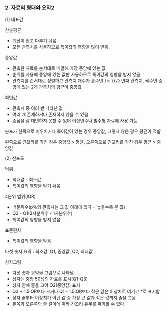 ### 2. 자료의 형태와 요약2



(1) 대표값



산술평균

* 계산이 쉽고 다루기 쉬움
* 모든 관측치를 사용하므로 특이값의 영향을 많이 받음



중앙값

* 관측한 자료를 순서대로 배열해 가장 중앙에 있는 값
* 순위를 사용해 중앙에 있는 값만 사용하므로 특이값의 영향을 받지 않음
* 관측치를 순서대로 정렬하고 관측치 개수가 홀수면 `(n+1)/2` 번째 관측치, 짝수면 중앙에 있는 2개 관측치의 평균이 중앙값



최빈값

* 관측치 중 여러 번 나타난 값
* 여러 개 존재하거나 존재하지 않을 수 있음
* 중심을 잘 대변하지 못할 수 있어 이산변수나 범주형 자료에 사용 가능



분포가 한쪽으로 치우치거나 특이값이 있는 경우 중앙값, 그렇지 않은 경우 평균이 적합

왼쪽으로 긴꼬리를 가진 경우 중앙값 > 평균, 오른쪽으로 긴꼬리를 가진 경우 평균 > 중앙값



(2) 산포도

범위

* 최대값 - 최소값
* 특이값의 영향을 받기 쉬움



4분위 범위(IQR)

* 백분위수(p%의 관측치는 그 값 아래에 있다 = 높을수록 큰 값)
* Q3 - Q1(3사분위수 - 1사분위수)
* 특이값의 영향을 받지 않음



표준편차

* 특이값의 영향을 받음



다섯 숫자 요약 : 최소값, Q1, 중앙값, Q2, 최대값



상자그림

* 다섯 숫자 요약을 그림으로 나타냄
* 상자는 중앙 50%의 자료를 표시(Q1-Q3)
* 상자 안에 줄을 그어 Q2(중앙값) 표시
* Q3 + 1.5IQR보다 크거나 Q1 - 1.5IQR보다 작은 값은 이상치로 여기고 *로 표시함
* 상자 끝부터 이상치가 아닌 값 중 가장 큰 값과 작은 값까지 줄을 그음
* 왼쪽과 오른쪽의 줄 길이에 따라 긴꼬리 유무를 파악할 수 있다











